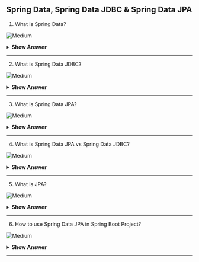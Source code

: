 ## Spring Data, Spring Data JDBC & Spring Data JPA

1. What is Spring Data?

![Medium](https://github.com/revaturelabs/interviewquestions/blob/dev/ComplexityTags/Medium%20(2).svg)
<details>
<summary> <b>Show Answer</b></summary>
<blockquote>
  
The goal of Spring Data is to make it easier to work with different kinds of databases, from traditional relational databases to NoSQL databases. Spring Data is the project which consists of multiple modules (sub-projects). Below are the three main modules widely used from Spring Data project-
  
1.	Spring Data Commons – It provides shared infrastructure across the Spring Data projects. It contains technology neutral repository interfaces as well as a metadata model for persisting Java classes. 
2.	Spring Data JDBC - Spring Data repository support for JDBC. It does NOT offer caching, lazy loading, write behind or many other features of JPA. This makes Spring Data JDBC a simple, limited, opinionated ORM.
3.	Spring Data JPA - Spring Data repository support for JPA.
  
**Explanation**<br>
Spring Data and the sub projects are built on top of the Spring Framework. Spring Data’s mission is to provide a familiar and consistent, Spring-based programming model for data access while still retaining the special traits of the underlying data store. It makes it easy to use data access technologies, relational and non-relational databases, map-reduce frameworks, and cloud-based data services. This is an umbrella project which contains many subprojects that are specific to a given database.
  
</blockquote>
</details>
</details>

---

2. What is Spring Data JDBC?

![Medium](https://github.com/revaturelabs/interviewquestions/blob/dev/ComplexityTags/Medium%20(2).svg)
<details>
<summary> <b>Show Answer</b></summary>
<blockquote>
 
Spring Data JDBC is the project which gives benefits of Spring Data, combined with those of JDBC-
  
1.	It provided repositories with CRUD methods out of the box i.e. it provides CrudRepository interface for generic CRUD operations on a repository for a specific type.
2.	Support for @Query annotations.
3.	Nice and easy ways to extend repositories with query methods (we can just define our interface to have e.g. findByLastName method and Spring generates it for on the fly).
4.	Support for PagingAndSortingRepository interface which is extension of CrudRepository that provides additional methods to retrieve entities using the pagination and sorting.
5.	Nice integration in the Spring infrastructure, for transaction handling, dependency injection, error translation. 
  
</blockquote>
</details>

---

3. What is Spring Data JPA?

![Medium](https://github.com/revaturelabs/interviewquestions/blob/dev/ComplexityTags/Medium%20(2).svg)
<details>
<summary> <b>Show Answer</b></summary>
<blockquote>
 
Spring Data JPA provides repository support for the Java Persistence API (JPA). It eases development of applications that need to access JPA data sources. Just like JPA, Spring Data JPA cannot work without a JPA provider. Spring Data JPA can work with Hibernate, Eclipse Link, or any other JPA provider. Spring Data JPA does a lot of things over Spring Data JDBC
  
1.	Caching (1st, 2nd level, and query cache)
2.	Automated creation of instances from queries
3.	Navigation between entities
4.	Lazy loading
5.	Dirty checking / tracking of changes to entities

</blockquote>

</details>

---

4. What is Spring Data JPA vs Spring Data JDBC?

![Medium](https://github.com/revaturelabs/interviewquestions/blob/dev/ComplexityTags/Medium%20(2).svg)
<details>
<summary> <b>Show Answer</b></summary>
<blockquote>
  
- The key differences are listed below-
 
  | **#** | **Spring Data JPA**                                                                      | **Spring Data JDBC**                             |
| ----- | ---------------------------------------------------------------------------------------- | ------------------------------------------------ |
| 1     | Database independent and portable                                                        | Generally, Database Specific                     |
| 2     | Introduces complexity through Object-Relational Mapping                                  | Less complex, than Spring Data JPA               |
| 3     | Automatic DB schema generation based on the entities                                     | Manual DB schema generation through DDL commands |
| 5     | Query annotated with JPQL code and native SQL                                            | Query annotated with only native SQL             |
| 7     | Models relationships between entities through annotations as @OneToMany, @Embedded, etc. | No relationship modeling annotations.            |
| 8     | Caching and lazy loading                                                                 | No caching, no lazy loading                      |
| 9     | Sessions and dirty tracking                                                              | No sessions, no dirty tracking                   |
  
</blockquote>

</details>

---

5. What is JPA? 

![Medium](https://github.com/revaturelabs/interviewquestions/blob/dev/ComplexityTags/Medium%20(2).svg)
<details>
<summary> <b>Show Answer</b></summary>
<blockquote>
  
 The Java Persistence API, sometimes referred to as JPA, is a Java framework managing relational data in applications using the Java Platform, Standard Edition (JavaSE) and Java Platform, Enterprise Edition(JavaEE). 

</blockquote>

</details>

---

6. How to use Spring Data JPA in Spring Boot Project?

![Medium](https://github.com/revaturelabs/interviewquestions/blob/dev/ComplexityTags/Medium%20(2).svg)
<details>
<summary> <b>Show Answer</b></summary>
<blockquote>
  
There are below steps you can follow in order to incorporate Spring Data JPA into Spring Boot project-
1.	First you need to set up connection with your desired database in spring application using properties like url, driver, username, password etc.
2.	Add required dependencies in project, e.g. for maven below JPA dependency need to be added into pom.xml-

```xml
<dependency>
	<groupId>org.springframework.boot</groupId>
	<artifactId>spring-boot-starter-data-jpa</artifactId>
</dependency>
<dependency>
	<groupId>mysql</groupId>
	<artifactId>mysql-connector-java</artifactId>
	<scope>runtime</scope>
</dependency>

  
```
3.	Define the required ORM entities (model classes) with applicable annotations.
4.	Next you need to create a repository interface and extend it to the **JpaRepository** interface
5.	The **JpaRepository** will provide you set of default methods to perform basic CRUD operations, I addition to that if you need some add custom, complex queries you can define those using standard provided by Spring Data JPA.
6.	Next you need to inject the created repository interface in applicable service layers defined in application.
7.	The service layer is further injected into Controller layer to achieve the desired CRUD functionality.

``` java
@Entity
@Table(name = "employees")
@Data
@AllArgsConstructor
@NoArgsConstructor
@EntityListeners(LastUpdateListener.class)
public class Employee {
    @Id
    @GeneratedValue(strategy = GenerationType.AUTO) 
    private Long id; 
 
    @NotBlank
    @Column(name = "first_name", nullable = false)
    private String firstName;
 
    @NotBlank
    @Column(name = "last_name", nullable = false)
    private String lastName;
 
    @NotBlank
    @Email
    @Column(name = "email_address", nullable = false)
    private String emailId;
 
    @Min(18)
    @Max(65)
    private Integer age;
 
    @Pattern(regexp = "^[0-9]{1,3}\\.[0-9]{1,3}\\.[0-9]{1,3}\\.[0-9]{1,3}$")
    private String ipAddress;
}
 
@Repository
public interface EmployeeRepository extends JpaRepository<Employee, Long>{
    //.. other custom queries
}
 
@Service
public class EmployeeServiceImpl implements EmployeeService{
    @Autowired
    private EmployeeRepository employeeRepository;
    //.. other service layer code
}
 
@RestController
@CrossOrigin(origins = "http://localhost:8081")
@RequestMapping("/api/v1")
public class EmployeeController {
    @Autowired
    private EmployeeService employeeService;
    //.... other controller layer code
}
```

</blockquote>

</details>

---

